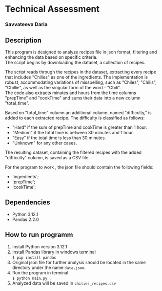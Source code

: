 # Technical Assessment
### Savvateeva Daria

## Description
   
   This program is designed to analyze recipes file in json format, filtering and enhancing the data based on specific criteria.<br/>
   The script begins by downloading the dataset, a collection of recipes.

   The script reads through the recipes in the dataset, extracting every recipe that includes "Chilies" as one of the ingredients. The implementation is robust, accommodating variations of misspelling, such as "Chiles", "Chilis", "Chillie", as well as the singular form of the word - "Chili".<br/>
   The code also extracts minutes and hours from the time columns "prepTime" and "cookTime" and sums their data into a new column "total_time".<br/>

   Based on "total_time" column an additional column, named "difficulty," is added to each extracted recipe. The difficulty is classified as follows:<br/>
- "Hard" if the sum of prepTime and cookTime is greater than 1 hour.
- "Medium" if the total time is between 30 minutes and 1 hour.
- "Easy" if the total time is less than 30 minutes.
- "Unknown" for any other cases.<br>
  
The resulting dataset, containing the filtered recipes with the added "difficulty" column, is saved as a CSV file.

For the program to work , the json file should comtain the following fields:<br/>
- 'ingredients';
- 'prepTime';
- 'cookTime';
  



 



## Dependencies
- Python 3.12.1
- Pandas 2.2.0


## How to run programm
1. Install Python version 3.12.1<br/>
2. Install Pandas library in windows terminal <br>`$ pip install pandas`<br/>
3. Original json file for further analysis should be located in the same directory under the name `data.json`.<br/>
4. Run the program in terminal <br> `$ python main.py `.<br/>
5. Analyzed data will be saved in `chilies_recipes.csv`







